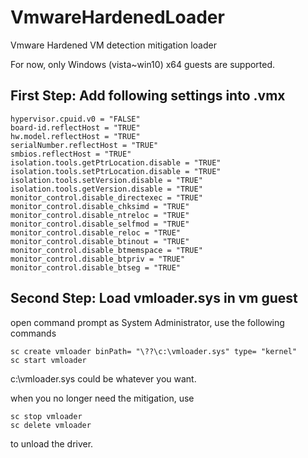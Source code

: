 # VmwareHardenedLoader
Vmware Hardened VM detection mitigation loader

For now, only Windows (vista~win10) x64 guests are supported.

## First Step: Add following settings into .vmx

```
hypervisor.cpuid.v0 = "FALSE"
board-id.reflectHost = "TRUE"
hw.model.reflectHost = "TRUE"
serialNumber.reflectHost = "TRUE"
smbios.reflectHost = "TRUE"
isolation.tools.getPtrLocation.disable = "TRUE"
isolation.tools.setPtrLocation.disable = "TRUE"
isolation.tools.setVersion.disable = "TRUE"
isolation.tools.getVersion.disable = "TRUE"
monitor_control.disable_directexec = "TRUE"
monitor_control.disable_chksimd = "TRUE"
monitor_control.disable_ntreloc = "TRUE"
monitor_control.disable_selfmod = "TRUE"
monitor_control.disable_reloc = "TRUE"
monitor_control.disable_btinout = "TRUE"
monitor_control.disable_btmemspace = "TRUE"
monitor_control.disable_btpriv = "TRUE"
monitor_control.disable_btseg = "TRUE"
```

## Second Step: Load vmloader.sys in vm guest
open command prompt as System Administrator, use the following commands

```
sc create vmloader binPath= "\??\c:\vmloader.sys" type= "kernel"
sc start vmloader
```

c:\vmloader.sys could be whatever you want.

when you no longer need the mitigation, use
```
sc stop vmloader
sc delete vmloader
```
to unload the driver.
